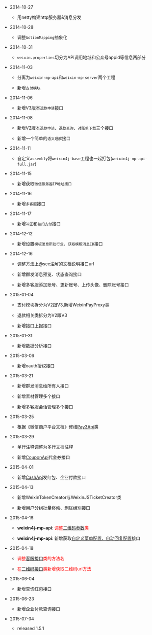 * 2014-10-27

  + 用netty构建http服务器&消息分发

* 2014-10-28
   
  + 调整`ActionMapping`抽象化
   
* 2014-10-31

  + `weixin.properties`切分为API调用地址和公众号appid等信息两部分
   
* 2014-11-03

  + 分离为`weixin-mp-api`和`weixin-mp-server`两个工程
   
  + 新增`支付模块`

* 2014-11-06
 
  + 新增V3版本`退款申请`接口
  
* 2014-11-08
 
  + 新增V2版本`退款申请`、`退款查询`、`对账单下载`三个接口
  
  + 新增一个简单的`语义理解`接口

* 2014-11-11

  + 自定义`assembly`将`weixin4j-base`工程也一起打包(`weixin4j-mp-api-full.jar`)
 
* 2014-11-15

  + 新增获取`微信服务器IP地址接口`
  
* 2014-11-16

  + 新增`多客服`接口
 
* 2014-11-17

  + 新增`冲正`和`被扫支付`接口
  
* 2014-12-12

  + 新增设置`模板消息所处行业`、`获取模板消息ID`接口
  
* 2014-12-16

  + 调整方法上@see注解的文档说明接口url
  
  + 新增群发消息预览、状态查询接口
  
  + 新增多客服添加账号、更新账号、上传头像、删除账号接口
  
* 2015-01-04

  + 支付模块拆分为V2跟V3,新增WeixinPayProxy类
  
  + 退款相关类拆分为V2跟V3
  
  + 新增接口上报接口
  
* 2015-01-31
  
  + 新增数据分析接口
  
* 2015-03-06
  
  + 新增oauth授权接口
  
* 2015-03-21

  + 新增群发消息给所有人接口
  
  + 新增素材管理多个接口
  
  + 新增多客服会话管理多个接口
  
* 2015-03-25

  + 根据《微信商户平台文档》修缮[Pay3Api](./src/main/java/com/foxinmy/weixin4j/mp/api/Pay3Api.java)类
  
* 2015-03-29

  + 单行注释调整为多行文档注释
  
  + 新增[CouponApi](./src/main/java/com/foxinmy/weixin4j/mp/api/CouponApi.java)代金券接口
  
* 2015-04-01

  + 新增[CashApi](./src/main/java/com/foxinmy/weixin4j/mp/api/CashApi.java)发红包、企业付款接口
  
* 2015-04-13

  + 新增WeixinTokenCreator与WeixinJSTicketCreator类
  
  + 新增用户分组批量移动、删除组别接口
  
* 2015-04-16

  + **weixin4j-mp-api**: <font color="red">调整[二维码参数](./src/main/java/com/foxinmy/weixin4j/mp/model/QRParameter.java)类</font>
  
  + **weixin4j-mp-api**: 新增获取[自定义菜单配置、自动回复配置](./src/main/java/com/foxinmy/weixin4j/mp/api/HelperApi.java)接口
  
* 2015-04-18

  + <font color="red">调整[客服接口](./src/main/java/com/foxinmy/weixin4j/mp/api/CustomApi.java)类的方法名</font>
  
  + <font color="red">在[二维码接口](./src/main/java/com/foxinmy/weixin4j/mp/api/QRApi.java)类新增获取二维码url方法</font>
   
* 2015-06-04

  + 新增查询红包接口
  
* 2015-06-23

  + 新增企业付款查询接口
  
* 2015-07-04
 
  + released 1.5.1